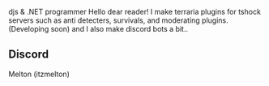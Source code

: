 djs & .NET programmer
Hello dear reader! I make terraria plugins for tshock servers such as anti detecters, survivals, and moderating plugins. (Developing soon)
and I also make discord bots a bit..

Discord
-
Melton (itzmelton)
